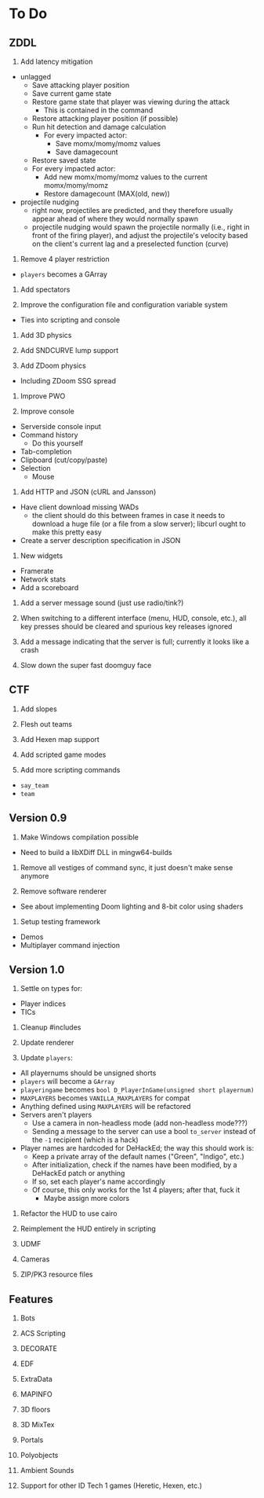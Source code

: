 # To Do

## ZDDL

1. Add latency mitigation
  - unlagged
    - Save attacking player position
    - Save current game state
    - Restore game state that player was viewing during the attack
      - This is contained in the command
    - Restore attacking player position (if possible)
    - Run hit detection and damage calculation
      - For every impacted actor:
        - Save momx/momy/momz values
        - Save damagecount
    - Restore saved state
    - For every impacted actor:
      - Add new momx/momy/momz values to the current momx/momy/momz
      - Restore damagecount (MAX(old, new))
  - projectile nudging
    - right now, projectiles are predicted, and they therefore usually appear
      ahead of where they would normally spawn
    - projectile nudging would spawn the projectile normally (i.e., right in
      front of the firing player), and adjust the projectile's velocity based
      on the client's current lag and a preselected function (curve)

1. Remove 4 player restriction
  - `players` becomes a GArray

1. Add spectators

1. Improve the configuration file and configuration variable system
  - Ties into scripting and console

1. Add 3D physics

1. Add SNDCURVE lump support

1. Add ZDoom physics
  - Including ZDoom SSG spread

1. Improve PWO

1. Improve console
  - Serverside console input
  - Command history
    - Do this yourself
  - Tab-completion
  - Clipboard (cut/copy/paste)
  - Selection
    - Mouse

1. Add HTTP and JSON (cURL and Jansson)
  - Have client download missing WADs
    - the client should do this between frames in case it needs to download a
      huge file (or a file from a slow server); libcurl ought to make this
      pretty easy
  - Create a server description specification in JSON

1. New widgets
  - Framerate
  - Network stats
  - Add a scoreboard

1. Add a server message sound (just use radio/tink?)

1. When switching to a different interface (menu, HUD, console, etc.), all
   key presses should be cleared and spurious key releases ignored

1. Add a message indicating that the server is full; currently it looks like a
   crash

1. Slow down the super fast doomguy face

## CTF

1. Add slopes

1. Flesh out teams

1. Add Hexen map support

1. Add scripted game modes

1. Add more scripting commands
  - `say_team`
  - `team`

## Version 0.9

1. Make Windows compilation possible
  - Need to build a libXDiff DLL in mingw64-builds

1. Remove all vestiges of command sync, it just doesn't make sense anymore

1. Remove software renderer
  - See about implementing Doom lighting and 8-bit color using shaders

1. Setup testing framework
  - Demos
  - Multiplayer command injection

## Version 1.0

1. Settle on types for:
  - Player indices
  - TICs

1. Cleanup #includes

1. Update renderer

1. Update `players`:
  - All playernums should be unsigned shorts
  - `players` will become a `GArray`
  - `playeringame` becomes `bool D_PlayerInGame(unsigned short playernum)`
  - `MAXPLAYERS` becomes `VANILLA_MAXPLAYERS` for compat
  - Anything defined using `MAXPLAYERS` will be refactored
  - Servers aren't players
    - Use a camera in non-headless mode (add non-headless mode???)
    - Sending a message to the server can use a bool `to_server` instead of the
      `-1` recipient (which is a hack)
  - Player names are hardcoded for DeHackEd; the way this should work is:
    - Keep a private array of the default names ("Green", "Indigo", etc.)
    - After initialization, check if the names have been modified, by a
      DeHackEd patch or anything
    - If so, set each player's name accordingly
    - Of course, this only works for the 1st 4 players; after that, fuck it
      - Maybe assign more colors

1. Refactor the HUD to use cairo

1. Reimplement the HUD entirely in scripting

1. UDMF

1. Cameras

1. ZIP/PK3 resource files

## Features

1. Bots

1. ACS Scripting

1. DECORATE

1. EDF

1. ExtraData

1. MAPINFO

1. 3D floors

1. 3D MixTex

1. Portals

1. Polyobjects

1. Ambient Sounds

1. Support for other ID Tech 1 games (Heretic, Hexen, etc.)

<!-- vi: set et ts=4 sw=4 tw=79: -->

